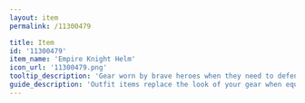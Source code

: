```yaml
---
layout: item
permalink: /11300479

title: Item
id: '11300479'
item_name: 'Empire Knight Helm'
icon_url: '11300479.png'
tooltip_description: 'Gear worn by brave heroes when they need to defend their honor.'
guide_description: 'Outfit items replace the look of your gear when equipped.'
---
```

